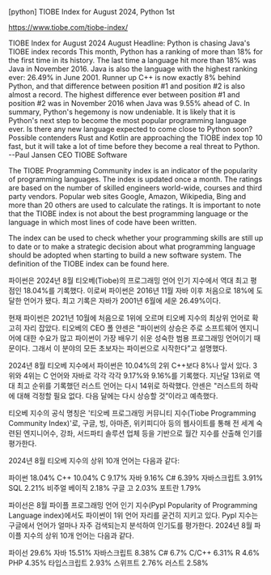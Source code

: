 

[python] TIOBE Index for August 2024, Python 1st





https://www.tiobe.com/tiobe-index/

TIOBE Index for August 2024
August Headline: Python is chasing Java's TIOBE index records
This month, Python has a ranking of more than 18% for the first time in its history. The last time a language hit more than 18% was Java in November 2016. Java is also the language with the highest ranking ever: 26.49% in June 2001. Runner up C++ is now exactly 8% behind Python, and that difference between position #1 and position #2 is also almost a record. The highest difference ever between position #1 and position #2 was in November 2016 when Java was 9.55% ahead of C. In summary, Python's hegemony is now undeniable. It is likely that it is Python's next step to become the most popular programming language ever. Is there any new language expected to come close to Python soon? Possible contenders Rust and Kotlin are approaching the TIOBE index top 10 fast, but it will take a lot of time before they become a real threat to Python. --Paul Jansen CEO TIOBE Software

The TIOBE Programming Community index is an indicator of the popularity of programming languages. The index is updated once a month. The ratings are based on the number of skilled engineers world-wide, courses and third party vendors. Popular web sites Google, Amazon, Wikipedia, Bing and more than 20 others are used to calculate the ratings. It is important to note that the TIOBE index is not about the best programming language or the language in which most lines of code have been written.

The index can be used to check whether your programming skills are still up to date or to make a strategic decision about what programming language should be adopted when starting to build a new software system. The definition of the TIOBE index can be found here.




파이썬은 2024년 8월 티오베(Tiobe)의 프로그래밍 언어 인기 지수에서 역대 최고 평점인 18.04%를 기록했다. 이로써 파이썬은 2016년 11월 자바 이후 처음으로 18%에 도달한 언어가 됐다. 최고 기록은 자바가 2001년 6월에 세운 26.49%이다.

현재 파이썬은 2021년 10월에 처음으로 1위에 오르며 티오베 지수의 최상위 언어로 확고히 자리 잡았다. 티오베의 CEO 폴 얀센은 "파이썬의 상승은 주로 소프트웨어 엔지니어에 대한 수요가 많고 파이썬이 가장 배우기 쉬운 성숙한 범용 프로그래밍 언어이기 때문이다. 그래서 이 분야의 모든 초보자는 파이썬으로 시작한다"고 설명했다. 

2024년 8월 티오베 지수에서 파이썬은 10.04%의 2위 C++보다 8%나 앞서 있다. 3위와 4위는 C 언어와 자바로 각각 각각 9.17%와 9.16%를 기록했다. 지난달 13위로 역대 최고 순위를 기록했던 러스트 언어는 다시 14위로 하락했다. 얀센은 "러스트의 하락에 대해 걱정할 필요 없다. 다음 달에는 다시 상승할 것”이라고 예측했다.

티오베 지수의 공식 명칭은 '티오베 프로그래밍 커뮤니티 지수(Tiobe Programming Community Index)'로, 구글, 빙, 아마존, 위키피디아 등의 웹사이트를 통해 전 세계 숙련된 엔지니어수, 강좌, 서드파티 솔루션 업체 등을 기반으로 월간 지수를 산출해 인기를 평가한다.

2024년 8월 티오베 지수의 상위 10개 언어는 다음과 같다:
 
파이썬 18.04%
C++ 10.04%
C 9.17%
자바 9.16%
C# 6.39%
자바스크립트 3.91%
SQL 2.21%
비주얼 베이직 2.18%
구글 고 2.03%
포트란 1.79%

파이선은 8월 파이플 프로그래밍 언어 인기 지수(Pypl Popularity of Programming Language index)에서도 파이썬이 1위 언어 자리를 굳건히 지키고 있다. Pypl 지수는 구글에서 언어가 얼마나 자주 검색되는지 분석하여 인기도를 평가한다. 2024년 8월 파이플 지수의 상위 10개 언어는 다음과 같다.
 
파이선 29.6%
자바 15.51%
자바스크립트 8.38%
C# 6.7%
C/C++ 6.31%
R 4.6%
PHP 4.35%
타입스크립트 2.93%
스위프트 2.76%
러스트 2.58%

